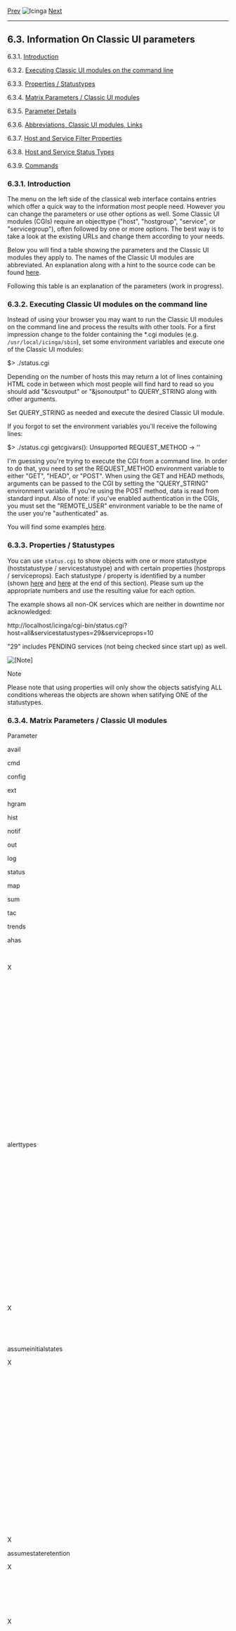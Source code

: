 [Prev](cgiauth.md) ![Icinga](../images/logofullsize.png "Icinga") [Next](cgicmd.md)

* * * * *

6.3. Information On Classic UI parameters
-----------------------------------------

6.3.1. [Introduction](cgiparams.md#introduction_cgiparams)

6.3.2. [Executing Classic UI modules on the command
line](cgiparams.md#executecmdline)

6.3.3. [Properties / Statustypes](cgiparams.md#propsstatustypes)

6.3.4. [Matrix Parameters / Classic UI
modules](cgiparams.md#matrixparamscgis)

6.3.5. [Parameter Details](cgiparams.md#cgiparams_expl)

6.3.6. [Abbreviations, Classic UI modules,
Links](cgiparams.md#cgiparams_abbrev)

6.3.7. [Host and Service Filter
Properties](cgiparams.md#cgiparams-filter)

6.3.8. [Host and Service Status
Types](cgiparams.md#cgiparams-statustypes)

6.3.9. [Commands](cgiparams.md#idp12077040)

### 6.3.1. Introduction

The menu on the left side of the classical web interface contains
entries which offer a quick way to the information most people need.
However you can change the parameters or use other options as well. Some
Classic UI modules (CGIs) require an objecttype ("host", "hostgroup",
"service", or "servicegroup"), often followed by one or more options.
The best way is to take a look at the existing URLs and change them
according to your needs.

Below you will find a table showing the parameters and the Classic UI
modules they apply to. The names of the Classic UI modules are
abbreviated. An explanation along with a hint to the source code can be
found
[here](cgiparams.md#cgiparams_abbrev "6.3.6. Abbreviations, Classic UI modules, Links").

Following this table is an explanation of the parameters (work in
progress).

### 6.3.2. Executing Classic UI modules on the command line

Instead of using your browser you may want to run the Classic UI modules
on the command line and process the results with other tools. For a
first impression change to the folder containing the \*.cgi modules
(e.g. `/usr/local/icinga/sbin`), set some environment
variables and execute one of the Classic UI modules:

</code></pre> 

 $> ./status.cgi
</code></pre>

Depending on the number of hosts this may return a lot of lines
containing HTML code in between which most people will find hard to read
so you should add "&csvoutput" or "&jsonoutput" to QUERY\_STRING along
with other arguments.

Set QUERY\_STRING as needed and execute the desired Classic UI module.

If you forgot to set the environment variables you'll receive the
following lines:

</code></pre> 
 $> ./status.cgi
 getcgivars(): Unsupported REQUEST_METHOD -> ''

 I'm guessing you're trying to execute the CGI from a command line.
 In order to do that, you need to set the REQUEST_METHOD environment
 variable to either "GET", "HEAD", or "POST". When using the
 GET and HEAD methods, arguments can be passed to the CGI
 by setting the "QUERY_STRING" environment variable. If you're
 using the POST method, data is read from standard input. Also of
 note: if you've enabled authentication in the CGIs, you must set the
 "REMOTE_USER" environment variable to be the name of the user you're
 "authenticated" as.
</code></pre>

You will find some examples
[here](cgicmd.md "6.4. Executing Classic UI modules (CGIs) on the command line").

### 6.3.3. Properties / Statustypes

You can use `status.cgi` to show objects with one or more
statustype (hoststatustype / servicestatustype) and with certain
properties (hostprops / serviceprops). Each statustype / property is
identified by a number (shown
[here](cgiparams.md#cgiparams-filter "6.3.7. Host and Service Filter Properties")
and
[here](cgiparams.md#cgiparams-statustypes "6.3.8. Host and Service Status Types")
at the end of this section). Please sum up the appropriate numbers and
use the resulting value for each option.

The example shows all non-OK services which are neither in downtime nor
acknowledged:

</code></pre> 
 http://localhost/icinga/cgi-bin/status.cgi?host=all&servicestatustypes=29&serviceprops=10
</code></pre>

"29" includes PENDING services (not being checked since start up) as
well.

![[Note]](../images/note.png)

Note

Please note that using properties will only show the objects satisfying
ALL conditions whereas the objects are shown when satifying ONE of the
statustypes.

### 6.3.4. Matrix Parameters / Classic UI modules

Parameter

avail

cmd

config

ext

hgram

hist

notif

out

log

status

map

sum

tac

trends

ahas

 

X

 

 

 

 

 

 

 

 

 

 

 

 

alerttypes

 

 

 

 

 

 

 

 

 

 

 

X

 

 

assumeinitialstates

X

 

 

 

 

 

 

 

 

 

 

 

 

X

assumestateretention

X

 

 

 

X

 

 

 

 

 

 

 

 

X

assumestatesduringnotrunning

X

 

 

 

 

 

 

 

 

 

 

 

 

X

attr [4]

 

X

 

 

 

 

 

 

 

 

 

 

 

 

backtrack

X

 

 

 

X

 

 

 

 

 

 

 

 

X

breakdown

 

 

 

 

X

 

 

 

 

 

 

 

 

 

broadcast\_notification

 

X

 

 

 

 

 

 

 

 

 

 

 

 

childoptions

 

X

 

 

 

 

 

 

 

 

 

 

 

 

cmd\_mod

 

X

 

 

 

 

 

 

 

 

 

 

 

 

cmd\_typ

 

X

 

 

 

 

 

 

 

 

 

 

 

 

columns

 

 

 

 

 

 

 

 

 

X

 

 

 

 

com\_author

 

X

 

 

 

 

 

 

 

 

 

 

 

 

com\_data

 

X

 

 

 

 

 

 

 

 

 

 

 

 

com\_id

 

X

 

 

 

 

 

 

 

 

 

 

 

 

contact

 

 

 

 

 

 

X

 

 

 

 

 

 

 

createimage

 

 

 

 

X

 

 

 

 

 

 

 

 

 

csvoutput

X

 

 

 

 

 

 

 

 

 

 

 

 

 

displaytype

 

 

 

 

 

 

 

 

 

 

 

X

 

 

down\_id

 

X

 

 

 

 

 

 

 

 

 

 

 

 

eday

X

 

 

 

X

 

 

 

 

 

 

X

 

X

ehour

X

 

 

 

X

 

 

 

 

 

 

X

 

X

embedded

X

 

 

X

X

X

X

X

X

X

X

X

X

 

emin

X

 

 

 

X

 

 

 

 

 

 

X

 

X

emon

X

 

 

 

X

 

 

 

 

 

 

X

 

X

end\_time

 

X

 

 

 

 

X[3]

 

 

 

 

 

 

 

esec

X

 

 

 

X

 

 

 

 

 

 

X

 

X

eyear

X

 

 

 

X

 

 

 

 

 

 

X

 

X

fixed

 

X

 

 

 

 

 

 

 

 

 

 

 

 

force\_check

 

X

 

 

 

 

 

 

 

 

 

 

 

 

force\_notification

 

X

 

 

 

 

 

 

 

 

 

 

 

 

full\_log\_entries

X

 

 

 

 

 

 

 

 

 

 

 

 

 

get\_date\_parts

X

 

 

 

 

 

 

 

 

 

 

 

 

 

graphevents

 

 

 

 

X

 

 

 

 

 

 

 

 

 

graphstatetypes

 

 

 

 

X

 

 

 

 

 

 

 

 

 

host

X

X

 

X

X

X

X

 

 

X

 

X

 

X

hostgroup

X

X

 

X

 

X[3]

X[3]

 

 

X

 

X

 

 

hostprops

 

 

 

 

 

 

 

 

 

X

 

 

 

 

hoststates

 

 

 

 

 

 

 

 

 

 

 

X

 

 

hoststatustypes

 

 

 

 

 

 

 

 

 

X

 

 

 

 

hours

 

X

 

 

 

 

 

 

 

 

 

 

 

 

includesoftstates

X

 

 

 

 

 

 

 

 

 

 

 

 

 

initialassumedhoststate

X

 

 

 

 

 

 

 

 

 

 

 

 

X

initialassumedservicestate

X

 

 

 

 

 

 

 

 

 

 

 

 

X

initialstateslogged

 

 

 

 

X

 

 

 

 

 

 

 

 

 

input

 

 

 

 

X

 

 

 

 

 

 

 

 

X

item\_name [3]

 

 

X

 

 

 

 

 

 

 

 

 

 

X

jsonoutput [3]

X

 

X

X

 

 

X

X

X

X

 

X

X

 

limit [3]

 

 

X

X

 

X

X

 

X

X

 

X

 

 

minutes

 

X

 

 

 

 

 

 

 

 

 

 

 

 

navbarsearch

 

 

 

 

 

 

 

 

 

X

 

 

 

 

newstatesonly

 

 

 

 

X

 

 

 

 

 

 

 

 

 

nodowntime

 

 

 

 

 

X

 

 

 

 

 

 

 

 

noflapping

 

 

 

 

 

X

 

 

 

 

 

 

 

 

nofrills

 

 

 

 

 

X

 

 

X

 

 

 

 

 

noheader

X

 

 

X

X

X

X

X

X

X

X

X

X

X

not\_dly

 

X

 

 

 

 

 

 

 

 

 

 

 

 

notimebreaks

 

 

 

 

 

X

 

 

X

 

 

 

 

 

nosystem

 

 

 

 

 

X

 

 

 

 

 

 

 

 

oldestfirst [4]

 

 

 

 

 

 

 

 

X

 

 

 

 

 

order [3]

 

 

 

 

 

X

X

 

 

 

 

 

 

 

paused

 

 

 

X

 

 

 

X

 

X

X

 

X

 

performance\_data

 

X

 

 

 

 

 

 

 

 

 

 

 

 

persistent

 

X

 

 

 

 

 

 

 

 

 

 

 

 

plugin\_output

 

X

 

 

 

 

 

 

 

 

 

 

 

 

plugin\_state

 

X

 

 

 

 

 

 

 

 

 

 

 

 

ptc

 

X

 

 

 

 

 

 

 

 

 

 

 

 

report

 

 

 

 

 

 

 

 

 

 

 

X

 

 

report\_type

X

 

 

 

 

 

 

 

 

 

 

 

 

 

rpttimeperiod

X

 

 

 

 

 

 

 

 

 

 

 

 

 

sched\_dly

 

X

 

 

 

 

 

 

 

 

 

 

 

 

sday

X

 

 

 

X

 

 

 

 

 

 

X

 

 

search\_string [3]

 

 

X

 

 

 

 

 

 

X

 

 

 

 

send\_notification

 

X

 

 

 

 

 

 

 

 

 

 

 

 

service

X

X

 

X

X

X

X

 

 

 

 

 

 

X

servicefilter

 

 

 

 

 

 

 

 

 

X

 

 

 

 

servicegroup

X

X

 

X

 

X[3]

X[3]

 

 

X

 

X

 

 

serviceprops

 

 

 

 

 

 

 

 

 

X

 

 

 

 

servicestates

 

 

 

 

 

 

 

 

 

 

 

X

 

 

servicestatustypes

 

 

 

 

 

 

 

 

 

X

 

 

 

 

service\_divisor

 

 

 

 

 

 

 

X

 

 

 

 

 

 

shour

X

 

 

 

X

 

 

 

 

 

 

X

 

 

showscheduleddowntime

X

 

 

 

 

 

 

 

 

 

 

 

 

 

show\_log\_entries

X

 

 

 

 

 

 

 

 

 

 

 

 

 

smin

X

 

 

 

X

 

 

 

 

 

 

X

 

 

smon

X

 

 

 

X

 

 

 

 

 

 

X

 

 

sortoption

 

 

 

X

 

 

 

 

 

X

 

 

 

 

sorttype

 

 

 

X

 

 

 

 

 

X

 

 

 

 

ssec

X

 

 

 

X

 

 

 

 

 

 

X

 

 

standardreport

 

 

 

 

 

 

 

 

 

 

 

X

 

 

start [3]

 

 

X

X

 

X

X

 

X

X

 

 

 

 

start\_time

 

X

 

 

 

 

X[3]

 

 

 

 

 

 

 

statetype

 

 

 

 

 

X

 

 

 

 

 

 

 

 

statetypes

 

 

 

 

 

 

 

 

 

 

 

X

 

 

sticky\_ack

 

X

 

 

 

 

 

 

 

 

 

 

 

 

style

 

 

 

 

 

 

 

 

 

X

 

 

 

 

syear

X

 

 

 

X

 

 

 

 

 

 

X

 

X

t1

X

 

 

 

X

 

 

 

 

 

 

X

 

X

t2

X

 

 

 

X

 

 

 

 

 

 

X

 

X

timeperiod

X

 

 

 

X

 

X[3]

 

 

 

 

X

 

X

ts\_end [3]

 

 

 

 

 

X

X

 

 

 

 

 

 

 

ts\_start [3]

 

 

 

 

 

X

X

 

 

 

 

 

 

 

trigger

 

X

 

 

 

 

 

 

 

 

 

 

 

 

type

 

 

X

X

 

X

X

 

 

 

 

 

 

 

### 6.3.5. Parameter Details

Further information regarding the several parameters is given below. For
a detailed understanding please have a look at the source code.

Parameter

Description

Possible Values

Example

Notes

[ahas](cgiparams.md#cgiparams-ahas)

The command will affects host and its services

 

ahas

 

[alerttypes](cgiparams.md#cgiparams-alerttypes)

Show host and/or service alerts

1=host alerts; 2=service alerts; 3=host and service alerts

alerttypes=3

 

[assumeinitialstates](cgiparams.md#cgiparams-assumeinitialstates)

 

yes; no

 

 

[assumestatesduringnotrunning](cgiparams.md#cgiparams-assumestatesduringnotrunning)

 

yes; no

 

 

[assumestateretention](cgiparams.md#cgiparams-assumestateretention)

 

yes; no

 

 

[attr](cgiparams.md#cgiparams-attr)

Reset modified attributes and don't set them in the future.

0

attr=0

see note [4].

[backtrack](cgiparams.md#cgiparams-backtrack)

How many archive log files will be searched to determine the initial
states

0-n

backtrack=1

Please keep in mind that processing of the files may take a while

[breakdown](cgiparams.md#cgiparams-breakdown)

Breakdown data by timeperiod

0=monthly; 1=day of month; 2=day of week; 3=hourly

breakdown=2

 

[broadcast\_notification](cgiparams.md#cgiparams-broadcast_notification)

Send notification to all contacts (non-escalated and escalated)

 

broadcast\_notification

 

[childoptions](cgiparams.md#cgiparams-childoptions)

Downtime handling for child hosts

0=doesn't affect child hosts; 1=schedule triggered downtime; 2=schedule
non-triggered downtime

childoptions=1

 

[cmd\_mod](cgiparams.md#cgiparams-cmd_mod)

Command mode

1, 2

cmd\_mod=2

1 means request, show confirmation form; 2 means commit directly

[cmd\_typ](cgiparams.md#cgiparams-cmd_typ)

Command type


cmd\_typ=160

For details see [here](cgiparams.md#cgiparams-commands)

[columns](cgiparams.md#cgiparams-columns)

Number of overview columns

\>= 1

 

Default is 3

[com\_author](cgiparams.md#cgiparams-com_author)

Comment author

a valid user

com\_author=icingaadmin

May depend on the setting of "lock\_author\_names" in cgi.cfg

[com\_data](cgiparams.md#cgiparams-com_data)

Comment contents

an urlencoded string

 

 

[com\_id](cgiparams.md#cgiparams-com_id)

Comment id

 

 

 

[contact](cgiparams.md#cgiparams-contact)

A valid contact as mail recipient

 

 

 

[createimage](cgiparams.md#cgiparams-createimage)

 

 

createimage

 

[csvoutput](cgiparams.md#cgiparams-csvoutput)

Specify whether or not the report output should be in csv format

yes;no

 

This option automatically sets "noheader". Added to nearly all CGIs (see
note )

[displaytype](cgiparams.md#cgiparams-displaytype)

Type of alert report

1=recent alerts; 2=alert totals; 3=top alerts; 4=hostgroup alert totals;
5=host alert totals; 6=service alert totals; 7=servicegroup alert totals

 

 

[down\_id](cgiparams.md#cgiparams-down_id)

Downtime id

 

 

 

[eday](cgiparams.md#cgiparams-eday)

End of custom timeperiod (day)

 

 

Only valid when using "custom" timeperiod

[ehour](cgiparams.md#cgiparams-ehour)

End of custom timeperiod (hour)

 

 

Only valid when using "custom" timeperiod

[embedded](cgiparams.md#cgiparams-embedded)

Omit some HTML code and SSI header/footer

 

embedded

 

[emin](cgiparams.md#cgiparams-emin)

End of custom timeperiod (minute)

 

 

Only valid when using "custom" timeperiod

[emon](cgiparams.md#cgiparams-emon)

End of custom timeperiod (month)

 

 

Only valid when using "custom" timeperiod

[end\_time](cgiparams.md#cgiparams-end_time)

End time of the fixed downtime

 

 

Format "MM-DD-YYYY HH:MI"

[esec](cgiparams.md#cgiparams-esec)

End of custom timeperiod (second)

 

 

Only valid when using "custom" timeperiod

[eyear](cgiparams.md#cgiparams-eyear)

End of custom timeperiod (year)

 

 

Only valid when using "custom" timeperiod

[fixed](cgiparams.md#cgiparams-fixed)

Whether or not the downtime will be fixed

0=flexible, \>0=fixed

 

 

[force\_check](cgiparams.md#cgiparams-force_check)

The service check will be forced

 

forcecheck

 

[force\_notification](cgiparams.md#cgiparams-force_notification)

Send notification regardless of restrictions (timeperiods or else)

 

force\_notification

 

[full\_log\_entries](cgiparams.md#cgiparams-full_log_entries)

Show full or "condensed" log entries

 

full\_log\_entries

Default is "condensed" view

[get\_date\_parts](cgiparams.md#cgiparams-get_date_parts)

Get custom time ranges

 

get\_date\_parts

 

[graphevents](cgiparams.md#cgiparams-graphevents)

Which objects should be graphed in what state

 

graphevents=112 (all service problems)

A boolean OR of: 1=Host up; 2=Host down; 4=Host unreachable; 8=Service
OK; 16=Service Warning; 32=Service Unknown; 64=Service Critical

[graphstatetypes](cgiparams.md#cgiparams-graphstatetypes)

Graph hard and/or soft states

1=soft states; 2=hard states; 3=hard and soft states

graphstatetypes=3

 

[host](cgiparams.md#cgiparams-host)

Select all hosts or a specific host whose services should be displayed

all; \<host name\>

host=monitor

special characters in the name have to be urlencoded (i.e. "%20" instead
of a blank)

[hostgroup](cgiparams.md#cgiparams-hostgroup)

Select all hostgroups or one specific hostgroup whose hosts and services
should be displayed

all; \<hostgroup name\>

hostgroup=linux-boxes

special characters in the name have to be urlencoded (i.e. "%20" instead
of a blank)

[hostprops](cgiparams.md#cgiparams-hostprops)

Select the hosts (including the services) matching the given bit
pattern. Note that the hosts have to match ALL conditions specified

 

hostprops=131088 (active checks being disabled)

A boolean OR of the states specified in include/cgiutils.c
[[1]](cgiparams.md#cgiparams-filter "6.3.7. Host and Service Filter Properties")
(HOST AND SERVICE FILTER PROPERTIES)

[hoststates](cgiparams.md#cgiparams-hoststates)

The state the hosts should be in


hoststates=3 (hosts in problem state)

A boolean OR of the states: 1=DOWN; 2=UNREACHABLE; 4=UP

[hoststatustypes](cgiparams.md#cgiparams-hoststatustypes)

The state the host should be in


hoststatustypes=12 (hosts in problem state)

A boolean OR of the states: 1=Pending; 2=Up; 4=Down; 8=Unreachable

[hours](cgiparams.md#cgiparams-hours)

Duration of the flexible downtime in full hours (see minutes)

\>= 0

 

Only valid if defining a flexible downtime

[includesoftstates](cgiparams.md#cgiparams-includesoftstates)

Include soft states

yes; no

includesoftstate=yes

Default: don't include soft states

[initialassumedhoststate](cgiparams.md#cgiparams-initialassumedhoststate)

 

 

 

 

[initialassumedservicestate](cgiparams.md#cgiparams-initialassumedservicestate)

 

 

 

 

[initialstateslogged](cgiparams.md#cgiparams-initialstateslogged)

 

 

 

 

[input](cgiparams.md#cgiparams-input)

 

 

 

 

[item\_name](cgiparams.md#cgiparams-item_name)

Search for exact match of specified string (for regex search see
[search\_string](cgiparams.md#cgiparams-search_string))

 

item\_name=localhost

[3]

[jsonoutput](cgiparams.md#cgiparams-jsonoutput)

Specify whether or not the report output should be in json format

yes;no

 

This option automatically sets "noheader". Added to nearly all CGIs (see
note )

[limit](cgiparams.md#cgiparams-limit)

Number of items to display per page

1-n

limit=10

Used for paging-ability [3]. The summary.cgi doesn't have pagination,
default=25.

[minutes](cgiparams.md#cgiparams-minutes)

Duration of the flexible downtime (see hours)

\>= 0

 

 

[navbarsearch](cgiparams.md#cgiparams-navbarsearch)

 

 

 

 

[newstatesonly](cgiparams.md#cgiparams-newstatesonly)

Only display new states

yes; no

newstatesonly=yes

Default: display all states

[nodowntime](cgiparams.md#cgiparams-nodowntime)

Don't display downtimes

 

nodowntime

 

[noflapping](cgiparams.md#cgiparams-noflapping)

Don't display flapping alerts

 

noflapping

 

[nofrills](cgiparams.md#cgiparams-nofrills)

Don't display frills

 

nofrills

 

[noheader](cgiparams.md#cgiparams-noheader)

Omit global status information and only show status details

 

noheader

 

[not\_dly](cgiparams.md#cgiparams-not_dly)

Delay notification for n minutes

\>= 0

 

 

[notimebreaks](cgiparams.md#cgiparams-notimebreaks)

Don't display timebreaks

 

 

 

[nosystem](cgiparams.md#cgiparams-nosystem)

Don't display system messages

 

nosystem

Default: display system (process) messages

[oldestfirst](cgiparams.md#cgiparams-oldestfirst)

Reverse sort order

 

oldestfirst

Default: show most recent entries first; see note [4]

[order](cgiparams.md#cgiparams-order)

Specify sort order

new2old, old2new

order=old2new

Default: show most recent entries first; see note [3]

[paused](cgiparams.md#cgiparams-paused)

Stop automatic update

 

paused

 

[performance\_data](cgiparams.md#cgiparams-performance_data)

The string sent as the performance data

 

 

 

[persistent](cgiparams.md#cgiparams-persistent)

The comment will be persistent if this option is set

 

persistent

 

[plugin\_output](cgiparams.md#cgiparams-plugin_output)

The string sent as the plugin output

 

 

The length is limited by the value of MAX\_INPUT\_LENGTH (set during
compile time)

[plugin\_state](cgiparams.md#cgiparams-plugin_state)

Specify the state the plugin should have

0=OK; 1=Warning; 2=Critical; 3=Unknown

plugin\_state=2

 

[ptc](cgiparams.md#cgiparams-ptc)

The command will be propagated to child hosts

 

ptc

 

[report](cgiparams.md#cgiparams-report)

Create report

 

report

 

[report\_type](cgiparams.md#cgiparams-report_type)

Select the report type

hostgroups; servicegroups; hosts; services

report\_type=hostgroups

 

[rpttimeperiod](cgiparams.md#cgiparams-rpttimeperiod)

Specify a timeperiod which is used for the availability report

One of the defined timeperiods

 

Use the short name from the timeperiod definition

[sched\_dly](cgiparams.md#cgiparams-sched_dly)

Delay command scheduling by n minutes

\>= 0

 

 

[sday](cgiparams.md#cgiparams-sday)

Start of custom timeperiod (day)

 

 

 

[search\_string](cgiparams.md#cgiparams-search_string)

Find object (host, service, etc) with given string using regular
expressions

 

 

[3]

[send\_notification](cgiparams.md#cgiparams-send_notification)

Send a notification for the acknowledgement

0=disabled, 1=enabled (default)

send\_notification

[3] cmd.cgi requires 0|1 vars, if not set, default is 1. View [Bug
\#2926](https://dev.icinga.org/issues/2926) for additional information.

[service](cgiparams.md#cgiparams-service)

Select all services or a specific service which should be displayed

all; \<service description\>

service=PING

Special characters in the name have to be urlencoded (i.e. "%20" instead
of a blank)

[servicefilter](cgiparams.md#cgiparams-servicefilter)

Select only services matching the given pattern

 

servicefilter=Current; servicefilter=[PL]

The pattern is case sensitive. Regular expressions seemed to work up to
Icinga 1.6; see [search\_string](cgiparams.md#cgiparams-search_string)

[servicegroup](cgiparams.md#cgiparams-servicegroup)

Select all servicegroup or one specific servicegroup whose hosts and
services should be displayed

all; \<servicegroup name\>

servicegroup=disk

Special characters in the name have to be urlencoded (i.e. "%20" instead
of a blank)

[serviceprops](cgiparams.md#cgiparams-serviceprops)

Select the services matching the given bit pattern. Note that the
services have to match ALL conditions specified

 

serviceprops=131088 (active checks being disabled)

A boolean OR of the states specified in include/cgiutils.c
[[1]](cgiparams.md#cgiparams-filter "6.3.7. Host and Service Filter Properties")
(HOST AND SERVICE FILTER PROPERTIES)

[servicestates](cgiparams.md#cgiparams-servicestates)

State the services should be in

 

servicestates=56 (services in problem state)

A boolean OR of the states: 8=Warning; 16=Unknown; 32=Critical; 64=OK

[servicestatustypes](cgiparams.md#cgiparams-servicestatustypes)

State the services should be in


servicestatustype=28 (services in problem state)

A boolean OR of the states: 1=Pending; 2=OK, 4=Warning; 8=Unknown;
16=Critical

[service\_divisor](cgiparams.md#cgiparams-service_divisor)

Importance of services in relation to hosts

\>=1

 

Services are 1/n important as hosts. Default: n=4

[shour](cgiparams.md#cgiparams-shour)

Start of custom timeperiod (hour)

 

 

Only valid when using "custom" timeperiod

[showscheduleddowntime](cgiparams.md#cgiparams-showscheduleddowntime)

Display scheduled downtimes

yes; no

 

Default: yes

[show\_log\_entries](cgiparams.md#cgiparams-show_log_entries)

Display log entries

 

show\_log\_entries

Default: don't show log entries

[smin](cgiparams.md#cgiparams-smin)

Start of custom timeperiod (minute)

 

 

Only valid when using "custom" timeperiod

[smon](cgiparams.md#cgiparams-smon)

Start of custom timeperiod (month)

 

 

Only valid when using "custom" timeperiod

[sortoption](cgiparams.md#cgiparams-sortoption)

Specify the column to sort on

1-n

sortoption=3

Default is column 1

[sorttype](cgiparams.md#cgiparams-sorttype)

Specify the sort order on the column specified by "sortoption=\<n\>"

1=ascending; 2=decending

sorttype=2

 

[ssec](cgiparams.md#cgiparams-ssec)

Start of custom timeperiod (second)

 

 

Only valid when using "custom" timeperiod

[standardreport](cgiparams.md#cgiparams-standardreport)

Standard report

1=recent alerts; 2=recent host alerts; 3=recent service alerts; 4=top
host alert producers; 5=top service alert producers

 

 

[start](cgiparams.md#cgiparams-start)

Resultcounter

 

 

[3] Result counter for pagination.

[start\_time](cgiparams.md#cgiparams-start_time)

Start of the fixed downtime

 

 

Format "MM-DD-YYYY HH:MI" (may depend on your local settings, but unsure
about that)

[statetype](cgiparams.md#cgiparams-statetype)

Hard and/or soft states

0=hard and soft states; 1=soft states; 2=hard states

statetype=2

 

[statetypes](cgiparams.md#cgiparams-statetypes)

Hard and/or soft states

1=soft states; 2=hard states; 3=hard and soft states

statetypes=2

 

[sticky\_ack](cgiparams.md#cgiparams-sticky_ack)

The acknowledgement will be "sticky"

0=disabled, 1=enabled (default)

sticky\_ack

[3] cmd.cgi requires 0|1 vars, if not set, default is 1. View [Bug
\#2926](https://dev.icinga.org/issues/2926)for additional information.

[style](cgiparams.md#cgiparams-style)

Specify the information to be shown

overview; detail; summary; grid; hostdetail

 

only applies to objecttypes "hostgroups" and
"servicegroups";hostdetail=host status details; detail=service status
details; summary=status summary; grid=status grid;

[syear](cgiparams.md#cgiparams-syear)

Start of custom timeperiod (year)

 

 

Only valid when using "custom" timeperiod

[t1](cgiparams.md#cgiparams-t1)

Start point of a custom timeperiod

 

t1=1296109300

Unix timestamp

[t2](cgiparams.md#cgiparams-t2)

End point of a custom timeperiod

 

t2=1296189360

Unix timestamp

[timeperiod](cgiparams.md#cgiparams-timeperiod)

Timeperiod which should be used for the availability report

today; yesterday; thisweek; lastweek; thismonth; lastmonth; thisquarter;
lastquarter; thisyear; lastyear; last24hours; last7days; last31days;
custom

timeperiod=lastmonth

 

[trigger](cgiparams.md#cgiparams-trigger)

The downtime will be triggered by downtime id \<n\>

A valid downtime id

 

 

[ts\_end](cgiparams.md#cgiparams-ts_end)

Data is shown up to ts\_end (unix timestamp)

A valid unix timestamp

 

[3]

[ts\_start](cgiparams.md#cgiparams-ts_start)

Data is shown starting at ts\_start (unix timestamp)

A valid unix timestamp

 

[3]

[type](cgiparams.md#cgiparams-type)

Objecttype

hosts; hostgroups; services; servicegroups; contacts; contactgroups;
timeperiods; commands; hostescalations; serviceescalations;
hostdependencies; servicedependencies

type=hosts

 

![[Note]](../images/note.png)

Note

Starting with 1.8 the 'scroll' parameter was added to status.cgi to save
and restore the current scroll position. This is minor, as only used as
internal variable when using refresh\_type=javascript in cgi.cfg

[1] Logical OR means that the numbers are added and only the objects
will be displayed satisfying ALL conditions (properties).

[2] avail, log, notif, out, status, sum: all views/reports support
jsonoutput; config: all types except command expansion; ext: all views
except hostgroup/servicegroup info (always without performance data);
tac: data output in json format. More details in the [Icinga
wiki](https://wiki.icinga.org/display/howtos/Using+JSON+export+in+Classic-UI).

[3] Available starting with Icinga 1.8.

[4] Removed starting with Icinga 1.8.

### 6.3.6. Abbreviations, Classic UI modules, Links

Abbreviations used in the first table, relations to Classic UI module
and menu items, and links to the source code in \<icinga-core\>/cgis.

Abbreviation

Classic UI module

Menu item(s)

Source Code

avail

avail.cgi

Availability

avail.c

cmd

cmd.cgi

N/A

cmd.c

config

config.cgi

Configuration

config.c

ext

extinfo.cgi

Comments, Downtime, Process Info, Performance Info, Schedulung Info

extinfo.c

hgram

histogram.cgi

Alert Histogram

histogram.c

hist

history.cgi

Alert History

history.c

notif

notifications.cgi

Notifications

notifications.c

out

outages.cgi

Network Outages

outages.c

log

showlog.cgi

Event Log

showlog.c

status

status.cgi

Hostgroup Overview, Servicegroup Overview, Host Problems, Service
Problems

status.c

map

statusmap.cgi

Status Map

statusmap.c

summary

summary.cgi

Alert Summary

summary.c

tac

tac.cgi

N/A

tac.c

trends

trends.cgi

Trends

trends.c

### 6.3.7. Host and Service Filter Properties

**Excerpt from include/cgiutils.h**

<pre><code>


#define SERVICE_FLAP_DETECTION_DISABLED 512
#define SERVICE_PASSIVE_CHECKS_DISABLED 16384
#define SERVICE_NOT_ALL_CHECKS_DISABLED 2097152
</code></pre>

### 6.3.8. Host and Service Status Types

**Excerpt from include/statusdata.h**

<pre><code>
/*************************** SERVICE STATES ***************************/
#define SERVICE_CRITICAL 16

/**************************** HOST STATES ****************************/
#define HOST_UNREACHABLE 8
</code></pre>

### 6.3.9. Commands

**Excerpt from include/common.h**

<pre><code>
/***************************** COMMANDS *********************************/









































#define CMD_SCHEDULE_AND_PROPAGATE_TRIGGERED_HOST_DOWNTIME 134


















</code></pre>

* * * * *

[Prev](cgiauth.md) | [Up](ch06.md) | [Next](cgicmd.md)

6.2. Authentication And Authorization In The Classic UI  |<=== [Index](index.md) ===>|  6.4. Executing Classic UI modules (CGIs) on the command line

© 1999-2009 Ethan Galstad, 2009-2015 Icinga Development Team,
http://www.icinga.org
